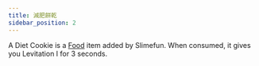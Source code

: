 ```yaml
---
title: 減肥餅乾
sidebar_position: 2
---
```


A Diet Cookie is a [Food](Food.md) item added by Slimefun. When consumed, it gives you Levitation I for 3 seconds.
